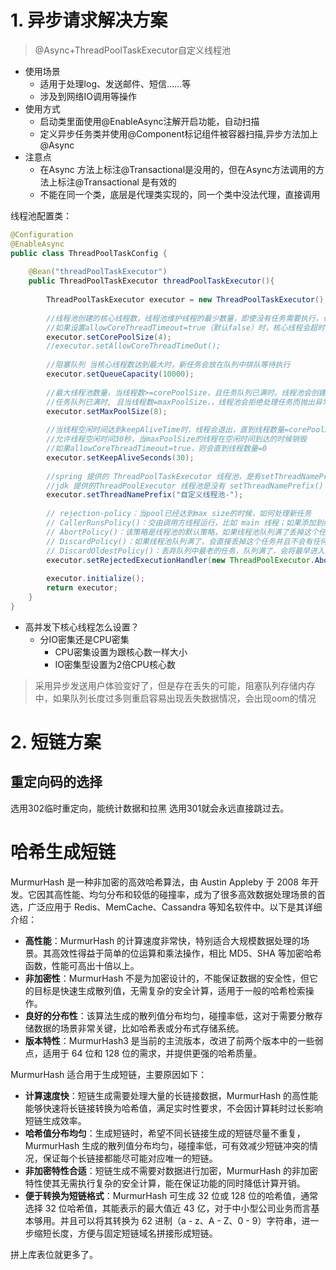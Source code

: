 
# 1. 异步请求解决方案

> @Async+ThreadPoolTaskExecutor⾃定义线程池

- 使⽤场景
	- 适⽤于处理log、发送邮件、短信……等
	- 涉及到⽹络IO调⽤等操作
- 使⽤⽅式
	- 启动类⾥⾯使⽤@EnableAsync注解开启功能，⾃动扫描
	- 定义异步任务类并使⽤@Component标记组件被容器扫描,异步⽅法加上@Async
- 注意点
	- 在Async ⽅法上标注@Transactional是没⽤的，但在Async⽅法调⽤的⽅法上标注@Transactional 是有效的
	- 不能在同一个类，底层是代理类实现的，同一个类中没法代理，直接调用

线程池配置类：
```java
@Configuration  
@EnableAsync  
public class ThreadPoolTaskConfig {  
  
    @Bean("threadPoolTaskExecutor")  
    public ThreadPoolTaskExecutor threadPoolTaskExecutor(){  
  
        ThreadPoolTaskExecutor executor = new ThreadPoolTaskExecutor();  
  
        //线程池创建的核心线程数，线程池维护线程的最少数量，即使没有任务需要执行，也会一直存活  
        //如果设置allowCoreThreadTimeout=true（默认false）时，核心线程会超时关闭  
        executor.setCorePoolSize(4);  
        //executor.setAllowCoreThreadTimeOut();  
  
        //阻塞队列 当核心线程数达到最大时，新任务会放在队列中排队等待执行  
        executor.setQueueCapacity(10000);  
  
        //最大线程池数量，当线程数>=corePoolSize，且任务队列已满时。线程池会创建新线程来处理任务  
        //任务队列已满时, 且当线程数=maxPoolSize，，线程池会拒绝处理任务而抛出异常  
        executor.setMaxPoolSize(8);  
  
        //当线程空闲时间达到keepAliveTime时，线程会退出，直到线程数量=corePoolSize  
        //允许线程空闲时间30秒，当maxPoolSize的线程在空闲时间到达的时候销毁  
        //如果allowCoreThreadTimeout=true，则会直到线程数量=0  
        executor.setKeepAliveSeconds(30);  
  
        //spring 提供的 ThreadPoolTaskExecutor 线程池，是有setThreadNamePrefix() 方法的。  
        //jdk 提供的ThreadPoolExecutor 线程池是没有 setThreadNamePrefix() 方法的  
        executor.setThreadNamePrefix("自定义线程池-");  
  
        // rejection-policy：当pool已经达到max size的时候，如何处理新任务  
        // CallerRunsPolicy()：交由调用方线程运行，比如 main 线程；如果添加到线程池失败，那么主线程会自己去执行该任务，不会等待线程池中的线程去执行  
        // AbortPolicy()：该策略是线程池的默认策略，如果线程池队列满了丢掉这个任务并且抛出RejectedExecutionException异常。  
        // DiscardPolicy()：如果线程池队列满了，会直接丢掉这个任务并且不会有任何异常  
        // DiscardOldestPolicy()：丢弃队列中最老的任务，队列满了，会将最早进入队列的任务删掉腾出空间，再尝试加入队列  
        executor.setRejectedExecutionHandler(new ThreadPoolExecutor.AbortPolicy());  
  
        executor.initialize();  
        return executor;  
    }  
}
```

- ⾼并发下核⼼线程怎么设置？
	- 分IO密集还是CPU密集
		- CPU密集设置为跟核⼼数⼀样⼤⼩
		- IO密集型设置为2倍CPU核⼼数


> 采⽤异步发送⽤户体验变好了，但是存在丢失的可能，阻塞队列存储内存中，如果队列⻓度过多则重启容易出现丢失数据情况，会出现oom的情况


# 2. 短链方案

## 重定向码的选择
选用302临时重定向，能统计数据和拉黑
选用301就会永远直接跳过去。

# 哈希生成短链

MurmurHash 是一种非加密的高效哈希算法，由 Austin Appleby 于 2008 年开发。它因其高性能、均匀分布和较低的碰撞率，成为了很多高效数据处理场景的首选，广泛应用于 Redis、MemCache、Cassandra 等知名软件中。以下是其详细介绍：

  

- **高性能**：MurmurHash 的计算速度非常快，特别适合大规模数据处理的场景。其高效性得益于简单的位运算和乘法操作，相比 MD5、SHA 等加密哈希函数，性能可高出十倍以上。
- **非加密性**：MurmurHash 不是为加密设计的，不能保证数据的安全性，但它的目标是快速生成散列值，无需复杂的安全计算，适用于一般的哈希检索操作。
- **良好的分布性**：该算法生成的散列值分布均匀，碰撞率低，这对于需要分散存储数据的场景非常关键，比如哈希表或分布式存储系统。
- **版本特性**：MurmurHash3 是当前的主流版本，改进了前两个版本中的一些弱点，适用于 64 位和 128 位的需求，并提供更强的哈希质量。

  

MurmurHash 适合用于生成短链，主要原因如下：

  

- **计算速度快**：短链生成需要处理大量的长链接数据，MurmurHash 的高性能能够快速将长链接转换为哈希值，满足实时性要求，不会因计算耗时过长影响短链生成效率。
- **哈希值分布均匀**：生成短链时，希望不同长链接生成的短链尽量不重复，MurmurHash 生成的散列值分布均匀，碰撞率低，可有效减少短链冲突的情况，保证每个长链接都能尽可能对应唯一的短链。
- **非加密特性合适**：短链生成不需要对数据进行加密，MurmurHash 的非加密特性使其无需执行复杂的安全计算，能在保证功能的同时降低计算开销。
- **便于转换为短链格式**：MurmurHash 可生成 32 位或 128 位的哈希值，通常选择 32 位哈希值，其能表示的最大值近 43 亿，对于中小型公司业务而言基本够用。并且可以将其转换为 62 进制（a - z、A - Z、0 - 9）字符串，进一步缩短长度，方便与固定短链域名拼接形成短链。

拼上库表位就更多了。
